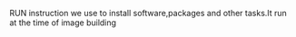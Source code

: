 RUN instruction we use to install software,packages and other tasks.It run at the time of image building